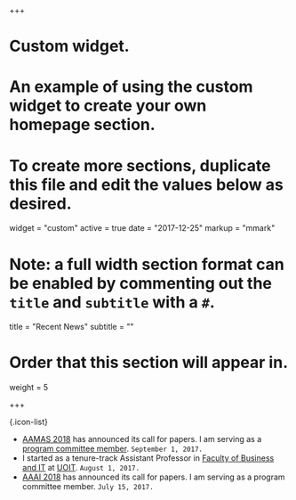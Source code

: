+++
# Custom widget.
# An example of using the custom widget to create your own homepage section.
# To create more sections, duplicate this file and edit the values below as desired.
widget = "custom"
active = true
date = "2017-12-25"
markup = "mmark"

# Note: a full width section format can be enabled by commenting out the `title` and `subtitle` with a `#`.
title = "Recent News"
subtitle = ""

# Order that this section will appear in.
weight = 5

+++


{.icon-list}
-  [AAMAS 2018](http://celweb.vuse.vanderbilt.edu/aamas18/) has announced its call for papers. I am serving as a [program committee member](http://celweb.vuse.vanderbilt.edu/aamas18/pc/). `September 1, 2017.`
-  I started as a tenure-track Assistant Professor in [Faculty of Business and IT](http://businessandit.uoit.ca) at [UOIT](http://uoit.ca). `August 1, 2017.`
-  [AAAI 2018](https://aaai.org/Conferences/AAAI-18/) has announced its call for papers. I am serving as a program committee member. `July 15, 2017.`
